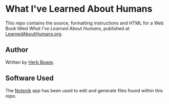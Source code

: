 What I've Learned About Humans
==============================

This repo contains the source, formatting instructions and HTML for a Web Book titled <cite>What I've Learned About Humans</cite>, published at [LearnedAboutHumans.org](https://learnedabouthumans.org). 

Author
------

Written by [Herb Bowie](https://hbowie.net/about.html).

Software Used
-------------

The [Notenik](https://notenik.app) app has been used to edit and generate files found within this repo. 